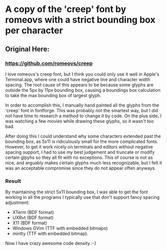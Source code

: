 # A copy of the 'creep' font by romeovs with a strict bounding box per character
## Original Here:
### https://github.com/romeovs/creep

I love romeovs's creep font, but I think you could only use it well in Apple's Terminal.app,
where one could have negative line and character width spacing. The root cause of this appears to 
be because some glyphs are outside the 5px by 11px bounding box, causing a boundings box calculation to take the max bounding 
box of largest glyph.

In order to accomplish this, I manually hand painted all the glyphs from the 'creep' font in fontforge.
This was probably not the smartest way, but I did not have time to research a method to change it by code.
On the plus side, I was watching a few movies while drawing these glyphs, so it wasn't too bad.

After doing this I could understand why some characters extended past the bounding box, as 5x11 is ridiculously small
for the more complicated fonts. However, to get it work nicely on terminals and editors without negative spacing support,
I had to use my best judgement and truncate or modify certain glpyhs so they all fit with no exceptions. This of course
is not as nice, and arguably makes certain glyphs much less recognizable, but I felt it was an acceptable compromise since
they do not appear often anyways.

### Result

By maintaining the strict 5x11 bounding box, I was able to get the font working in all the programs I typically use that don't support fancy spacing adjustment:
* XTerm (BDF format)
* UXRvt (BDF format)
* X11 (BDF format)
* Windows GVim (TTF with embedded bitmaps)
* mintty (TTF with embedded bitmap).

Now I have crazy awesome code density :-)
